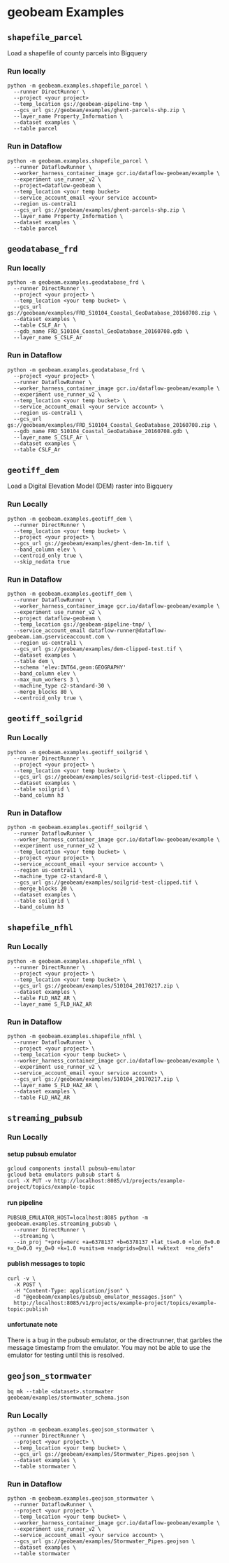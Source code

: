 # geobeam Examples

## `shapefile_parcel`

Load a shapefile of county parcels into Bigquery

### Run locally

```
python -m geobeam.examples.shapefile_parcel \
  --runner DirectRunner \
  --project <your project>
  --temp_location gs://geobeam-pipeline-tmp \
  --gcs_url gs://geobeam/examples/ghent-parcels-shp.zip \
  --layer_name Property_Information \
  --dataset examples \
  --table parcel
```

### Run in Dataflow

```
python -m geobeam.examples.shapefile_parcel \
  --runner DataflowRunner \
  --worker_harness_container_image gcr.io/dataflow-geobeam/example \
  --experiment use_runner_v2 \
  --project=dataflow-geobeam \
  --temp_location <your temp bucket>
  --service_account_email <your service account>
  --region us-central1
  --gcs_url gs://geobeam/examples/ghent-parcels-shp.zip \
  --layer_name Property_Information \
  --dataset examples \
  --table parcel
```

## `geodatabase_frd`

### Run locally

```
python -m geobeam.examples.geodatabase_frd \
  --runner DirectRunner \
  --project <your project> \
  --temp_location <your temp bucket> \
  --gcs_url gs://geobeam/examples/FRD_510104_Coastal_GeoDatabase_20160708.zip \
  --dataset examples \
  --table CSLF_Ar \
  --gdb_name FRD_510104_Coastal_GeoDatabase_20160708.gdb \
  --layer_name S_CSLF_Ar
```

### Run in Dataflow

```
python -m geobeam.examples.geodatabase_frd \
  --project <your project> \
  --runner DataflowRunner \
  --worker_harness_container_image gcr.io/dataflow-geobeam/example \
  --experiment use_runner_v2 \
  --temp_location <your temp bucket> \
  --service_account_email <your service account> \
  --region us-central1 \
  --gcs_url gs://geobeam/examples/FRD_510104_Coastal_GeoDatabase_20160708.zip \
  --gdb_name FRD_510104_Coastal_GeoDatabase_20160708.gdb \
  --layer_name S_CSLF_Ar \
  --dataset examples \
  --table CSLF_Ar
```

## `geotiff_dem`

Load a Digital Elevation Model (DEM) raster into Bigquery

### Run Locally

```
python -m geobeam.examples.geotiff_dem \
  --runner DirectRunner \
  --temp_location <your temp bucket> \
  --project <your project> \
  --gcs_url gs://geobeam/examples/ghent-dem-1m.tif \
  --band_column elev \
  --centroid_only true \
  --skip_nodata true
```

### Run in Dataflow

```
python -m geobeam.examples.geotiff_dem \
  --runner DataflowRunner \
  --worker_harness_container_image gcr.io/dataflow-geobeam/example \
  --experiment use_runner_v2 \
  --project dataflow-geobeam \
  --temp_location gs://geobeam-pipeline-tmp/ \
  --service_account_email dataflow-runner@dataflow-geobeam.iam.gserviceaccount.com \
  --region us-central1 \
  --gcs_url gs://geobeam/examples/dem-clipped-test.tif \
  --dataset examples \
  --table dem \
  --schema 'elev:INT64,geom:GEOGRAPHY'
  --band_column elev \
  --max_num_workers 3 \
  --machine_type c2-standard-30 \
  --merge_blocks 80 \
  --centroid_only true \
```


## `geotiff_soilgrid`

### Run Locally

```
python -m geobeam.examples.geotiff_soilgrid \
  --runner DirectRunner \
  --project <your project> \
  --temp_location <your temp bucket> \
  --gcs_url gs://geobeam/examples/soilgrid-test-clipped.tif \
  --dataset examples \
  --table soilgrid \
  --band_column h3
```


### Run in Dataflow

```
python -m geobeam.examples.geotiff_soilgrid \
  --runner DataflowRunner \
  --worker_harness_container_image gcr.io/dataflow-geobeam/example \
  --experiment use_runner_v2 \
  --temp_location <your temp bucket> \
  --project <your project> \
  --service_account_email <your service account> \
  --region us-central1 \
  --machine_type c2-standard-8 \
  --gcs_url gs://geobeam/examples/soilgrid-test-clipped.tif \
  --merge_blocks 20 \
  --dataset examples \
  --table soilgrid \
  --band_column h3
```

## `shapefile_nfhl`

### Run Locally

```
python -m geobeam.examples.shapefile_nfhl \
  --runner DirectRunner \
  --project <your project> \
  --temp_location <your temp bucket> \
  --gcs_url gs://geobeam/examples/510104_20170217.zip \
  --dataset examples \
  --table FLD_HAZ_AR \
  --layer_name S_FLD_HAZ_AR
```

### Run in Dataflow

```
python -m geobeam.examples.shapefile_nfhl \
  --runner DataflowRunner \
  --project <your project> \
  --temp_location <your temp bucket> \
  --worker_harness_container_image gcr.io/dataflow-geobeam/example \
  --experiment use_runner_v2 \
  --service_account_email <your service account> \
  --gcs_url gs://geobeam/examples/510104_20170217.zip \
  --layer_name S_FLD_HAZ_AR \
  --dataset examples \
  --table FLD_HAZ_AR
```

## `streaming_pubsub`

### Run Locally

#### setup pubsub emulator
```
gcloud components install pubsub-emulator
gcloud beta emulators pubsub start &
curl -X PUT -v http://localhost:8085/v1/projects/example-project/topics/example-topic
```

#### run pipeline
```
PUBSUB_EMULATOR_HOST=localhost:8085 python -m geobeam.examples.streaming_pubsub \
  --runner DirectRunner \
  --streaming \
  --in_proj "+proj=merc +a=6378137 +b=6378137 +lat_ts=0.0 +lon_0=0.0 +x_0=0.0 +y_0=0 +k=1.0 +units=m +nadgrids=@null +wktext  +no_defs"
```

#### publish messages to topic

```
curl -v \
  -X POST \
  -H "Content-Type: application/json" \
  -d "@geobeam/examples/pubsub_emulator_messages.json" \
  http://localhost:8085/v1/projects/example-project/topics/example-topic:publish
```

#### unfortunate note
There is a bug in the pubsub emulator, or the directrunner, that garbles the
message timestamp from the emulator. You may not be able to use the emulator
for testing until this is resolved.

## `geojson_stormwater`

```
bq mk --table <dataset>.stormwater geobeam/examples/stormwater_schema.json
```

### Run Locally

```
python -m geobeam.examples.geojson_stormwater \
  --runner DirectRunner \
  --project <your project> \
  --temp_location <your temp bucket> \
  --gcs_url gs://geobeam/examples/Stormwater_Pipes.geojson \
  --dataset examples \
  --table stormwater \
```

### Run in Dataflow

```
python -m geobeam.examples.geojson_stormwater \
  --runner DataflowRunner \
  --project <your project> \
  --temp_location <your temp bucket> \
  --worker_harness_container_image gcr.io/dataflow-geobeam/example \
  --experiment use_runner_v2 \
  --service_account_email <your service account> \
  --gcs_url gs://geobeam/examples/Stormwater_Pipes.geojson \
  --dataset examples \
  --table stormwater
```
